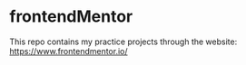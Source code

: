# frontendMentor

This repo contains my practice projects through the website: https://www.frontendmentor.io/
